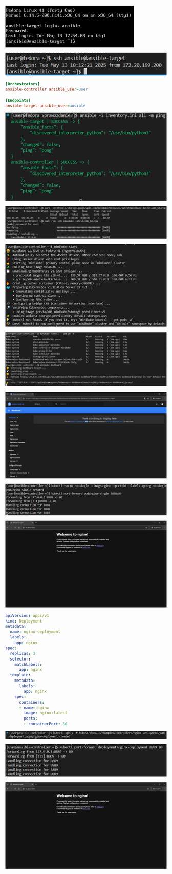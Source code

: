 ![alt text](image.png)

![alt text](image-1.png)


```ini
[Orchestrators]
ansible-controller ansible_user=user

[Endpoints]
ansible-target ansible_user=ansible
```

![alt text](image-2.png)

![alt text](image-3.png)

![alt text](image-4.png)

![alt text](image-5.png)

![alt text](image-7.png)

![alt text](image-8.png)

![alt text](image-9.png)

```yaml
apiVersion: apps/v1
kind: Deployment
metadata:
  name: nginx-deployment
  labels:
    app: nginx
spec:
  replicas: 3
  selector:
    matchLabels:
      app: nginx
  template:
    metadata:
      labels:
        app: nginx
    spec:
      containers:
      - name: nginx
        image: nginx:latest
        ports:
        - containerPort: 80
```

![alt text](image-10.png)

![alt text](image-11.png)

![alt text](image-12.png)